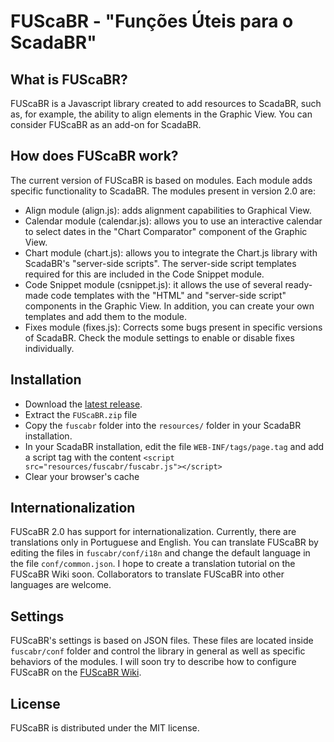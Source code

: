 # FUScaBR - "Funções Úteis para o ScadaBR"

## What is FUScaBR?
FUScaBR is a Javascript library created to add resources to ScadaBR, such as, for example, the ability to align elements in the Graphic View. You can consider FUScaBR as an add-on for ScadaBR.

## How does FUScaBR work?
The current version of FUScaBR is based on modules. Each module adds specific functionality to ScadaBR. The modules present in version 2.0 are:
- Align module (align.js): adds alignment capabilities to Graphical View.
- Calendar module (calendar.js): allows you to use an interactive calendar to select dates in the "Chart Comparator" component of the Graphic View.
- Chart module (chart.js): allows you to integrate the Chart.js library with ScadaBR's "server-side scripts". The server-side script templates required for this are included in the Code Snippet module.
- Code Snippet module (csnippet.js): it allows the use of several ready-made code templates with the "HTML" and "server-side script" components in the Graphic View. In addition, you can create your own templates and add them to the module. 
- Fixes module (fixes.js): Corrects some bugs present in specific versions of ScadaBR. Check the module settings to enable or disable fixes individually.

## Installation
- Download the [latest release](https://github.com/celsou/fuscabr/releases/latest/).
- Extract the `FUScaBR.zip` file
- Copy the `fuscabr` folder into the `resources/` folder in your ScadaBR installation.
- In your ScadaBR installation, edit the file `WEB-INF/tags/page.tag` and add a script tag with the content `<script src="resources/fuscabr/fuscabr.js"></script>`
- Clear your browser's cache

## Internationalization
FUScaBR 2.0 has support for internationalization. Currently, there are translations only in Portuguese and English. You can translate FUScaBR by editing the files in `fuscabr/conf/i18n` and change the default language in the file `conf/common.json`. I hope to create a translation tutorial on the FUScaBR Wiki soon. Collaborators to translate FUScaBR into other languages are welcome.

## Settings
FUScaBR's settings is based on JSON files. These files are located inside `fuscabr/conf` folder and control the library in general as well as specific behaviors of the modules. I will soon try to describe how to configure FUScaBR on the [FUScaBR Wiki](https://github.com/celsou/fuscabr/wiki).

## License
FUScaBR is distributed under the MIT license.
